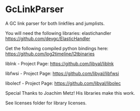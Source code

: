 # GcLinkParser
A GC link parser for both linkfiles and jumplists.

You will need the following libraries:
elastichandler
https://github.com/devgc/ElasticHandler

Get the following compiled python bindings here: https://github.com/log2timeline/l2tbinaries

liblnk - Project Page: https://github.com/libyal/liblnk

libfwsi - Project Page: https://github.com/libyal/libfwsi

libolecf - Project Page: https://github.com/libyal/libolec

Special Thanks to Joachim Metz! His libraries make this work.

See licenses folder for library licenses.